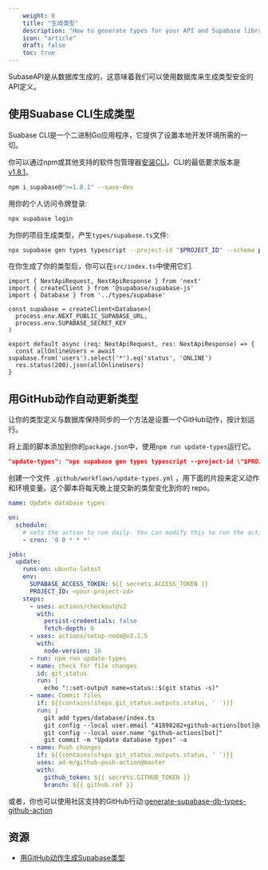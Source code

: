 ```yaml
---
    weight: 8
    title: "生成类型"
    description: "How to generate types for your API and Supabase libraries."
    icon: "article"
    draft: false
    toc: true
---
```


SubaseAPI是从数据库生成的，这意味着我们可以使用数据库来生成类型安全的API定义。

## 使用Suabase CLI生成类型

Suabase CLI是一个二进制Go应用程序，它提供了设置本地开发环境所需的一切。

你可以通过npm或其他支持的软件包管理器[安装CLI](https://www.npmjs.com/package/supabase)。CLI的最低要求版本是[v1.8.1](https://github.com/supabase/cli/releases)。


```bash
npm i supabase@">=1.8.1" --save-dev
```

用你的个人访问令牌登录:

```bash
npx supabase login
```

 为你的项目生成类型，产生`types/supabase.ts`文件:

```bash
npx supabase gen types typescript --project-id "$PROJECT_ID" --schema public > types/supabase.ts
```

在你生成了你的类型后，你可以在`src/index.ts`中使用它们.

```tsx
import { NextApiRequest, NextApiResponse } from 'next'
import { createClient } from '@supabase/supabase-js'
import { Database } from '../types/supabase'

const supabase = createClient<Database>(
  process.env.NEXT_PUBLIC_SUPABASE_URL,
  process.env.SUPABASE_SECRET_KEY
)

export default async (req: NextApiRequest, res: NextApiResponse) => {
  const allOnlineUsers = await supabase.from('users').select('*').eq('status', 'ONLINE')
  res.status(200).json(allOnlineUsers)
}
```

## 用GitHub动作自动更新类型

让你的类型定义与数据库保持同步的一个方法是设置一个GitHub动作，按计划运行。

将上面的脚本添加到你的`package.json`中，使用`npm run update-types`运行它。


```json
"update-types": "npx supabase gen types typescript --project-id \"$PROJECT_ID\" > types/supabase.ts"
```

创建一个文件 `.github/workflows/update-types.yml` ，用下面的片段来定义动作和环境变量。这个脚本将每天晚上提交新的类型变化到你的 repo。

```yaml
name: Update database types

on:
  schedule:
    # sets the action to run daily. You can modify this to run the action more or less frequently
    - cron: '0 0 * * *'

jobs:
  update:
    runs-on: ubuntu-latest
    env:
      SUPABASE_ACCESS_TOKEN: ${{ secrets.ACCESS_TOKEN }}
      PROJECT_ID: <your-project-id>
    steps:
      - uses: actions/checkout@v2
        with:
          persist-credentials: false
          fetch-depth: 0
      - uses: actions/setup-node@v2.1.5
        with:
          node-version: 16
      - run: npm run update-types
      - name: check for file changes
        id: git_status
        run: |
          echo "::set-output name=status::$(git status -s)"
      - name: Commit files
        if: ${{contains(steps.git_status.outputs.status, ' ')}}
        run: |
          git add types/database/index.ts
          git config --local user.email "41898282+github-actions[bot]@users.noreply.github.com"
          git config --local user.name "github-actions[bot]"
          git commit -m "Update database types" -a
      - name: Push changes
        if: ${{contains(steps.git_status.outputs.status, ' ')}}
        uses: ad-m/github-push-action@master
        with:
          github_token: ${{ secrets.GITHUB_TOKEN }}
          branch: ${{ github.ref }}
```

或者，你也可以使用社区支持的GitHub行动:[generate-supabase-db-types-github-action](https://github.com/lyqht/generate-supabase-db-types-github-action)

## 资源

- [用GitHub动作生成Supabase类型](https://blog.esteetey.dev/how-to-create-and-test-a-github-action-that-generates-types-from-supabase-database)


